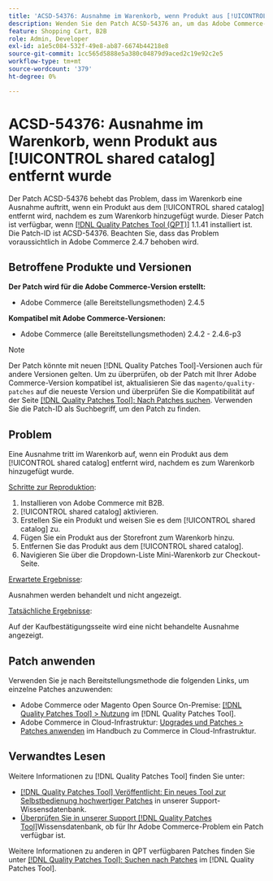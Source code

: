 ```yaml
---
title: 'ACSD-54376: Ausnahme im Warenkorb, wenn Produkt aus [!UICONTROL shared catalog] entfernt wurde'
description: Wenden Sie den Patch ACSD-54376 an, um das Adobe Commerce-Problem zu beheben, bei dem im Warenkorb eine Ausnahme auftritt, wenn ein Produkt aus dem [!UICONTROL shared catalog] entfernt wird, nachdem es zum Warenkorb hinzugefügt wurde.
feature: Shopping Cart, B2B
role: Admin, Developer
exl-id: a1e5c084-532f-49e8-ab87-6674b44218e8
source-git-commit: 1cc565d5888e5a380c04879d9aced2c19e92c2e5
workflow-type: tm+mt
source-wordcount: '379'
ht-degree: 0%

---
```


# ACSD-54376: Ausnahme im Warenkorb, wenn Produkt aus [!UICONTROL shared catalog] entfernt wurde

Der Patch ACSD-54376 behebt das Problem, dass im Warenkorb eine Ausnahme auftritt, wenn ein Produkt aus dem [!UICONTROL shared catalog] entfernt wird, nachdem es zum Warenkorb hinzugefügt wurde. Dieser Patch ist verfügbar, wenn [[!DNL Quality Patches Tool (QPT)]](/help/announcements/adobe-commerce-announcements/magento-quality-patches-released-new-tool-to-self-serve-quality-patches.md) 1.1.41 installiert ist. Die Patch-ID ist ACSD-54376. Beachten Sie, dass das Problem voraussichtlich in Adobe Commerce 2.4.7 behoben wird.

## Betroffene Produkte und Versionen

**Der Patch wird für die Adobe Commerce-Version erstellt:**

* Adobe Commerce (alle Bereitstellungsmethoden) 2.4.5

**Kompatibel mit Adobe Commerce-Versionen:**

* Adobe Commerce (alle Bereitstellungsmethoden) 2.4.2 - 2.4.6-p3

>[!NOTE]
>
>Der Patch könnte mit neuen [!DNL Quality Patches Tool]-Versionen auch für andere Versionen gelten. Um zu überprüfen, ob der Patch mit Ihrer Adobe Commerce-Version kompatibel ist, aktualisieren Sie das `magento/quality-patches` auf die neueste Version und überprüfen Sie die Kompatibilität auf der Seite [[!DNL Quality Patches Tool]: Nach Patches suchen](https://experienceleague.adobe.com/tools/commerce-quality-patches/index.html). Verwenden Sie die Patch-ID als Suchbegriff, um den Patch zu finden.

## Problem

Eine Ausnahme tritt im Warenkorb auf, wenn ein Produkt aus dem [!UICONTROL shared catalog] entfernt wird, nachdem es zum Warenkorb hinzugefügt wurde.

<u>Schritte zur Reproduktion</u>:

1. Installieren von Adobe Commerce mit B2B.
1. [!UICONTROL shared catalog] aktivieren.
1. Erstellen Sie ein Produkt und weisen Sie es dem [!UICONTROL shared catalog] zu.
1. Fügen Sie ein Produkt aus der Storefront zum Warenkorb hinzu.
1. Entfernen Sie das Produkt aus dem [!UICONTROL shared catalog].
1. Navigieren Sie über die Dropdown-Liste Mini-Warenkorb zur Checkout-Seite.

<u>Erwartete Ergebnisse</u>:

Ausnahmen werden behandelt und nicht angezeigt.

<u>Tatsächliche Ergebnisse</u>:

Auf der Kaufbestätigungsseite wird eine nicht behandelte Ausnahme angezeigt.

## Patch anwenden

Verwenden Sie je nach Bereitstellungsmethode die folgenden Links, um einzelne Patches anzuwenden:

* Adobe Commerce oder Magento Open Source On-Premise: [[!DNL Quality Patches Tool] > Nutzung](https://experienceleague.adobe.com/docs/commerce-operations/tools/quality-patches-tool/usage.html) im [!DNL Quality Patches Tool].
* Adobe Commerce in Cloud-Infrastruktur: [Upgrades und Patches > Patches anwenden](https://experienceleague.adobe.com/docs/commerce-cloud-service/user-guide/develop/upgrade/apply-patches.html) im Handbuch zu Commerce in Cloud-Infrastruktur.

## Verwandtes Lesen

Weitere Informationen zu [!DNL Quality Patches Tool] finden Sie unter:

* [[!DNL Quality Patches Tool] Veröffentlicht: Ein neues Tool zur Selbstbedienung hochwertiger Patches](/help/announcements/adobe-commerce-announcements/magento-quality-patches-released-new-tool-to-self-serve-quality-patches.md) in unserer Support-Wissensdatenbank.
* [Überprüfen Sie in unserer Support [!DNL Quality Patches Tool]](/help/support-tools/patches-available-in-qpt-tool/check-patch-for-magento-issue-with-magento-quality-patches.md)Wissensdatenbank, ob für Ihr Adobe Commerce-Problem ein Patch verfügbar ist.

Weitere Informationen zu anderen in QPT verfügbaren Patches finden Sie unter [[!DNL Quality Patches Tool]: Suchen nach Patches](https://experienceleague.adobe.com/tools/commerce-quality-patches/index.html) im [!DNL Quality Patches Tool].
